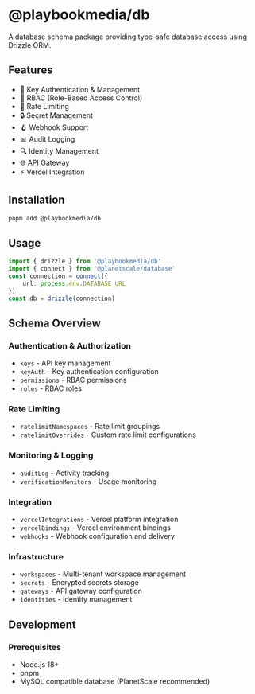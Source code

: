 # @playbookmedia/db

A database schema package providing type-safe database access using Drizzle ORM.

## Features

-   🔑 Key Authentication & Management
-   👥 RBAC (Role-Based Access Control)
-   🚦 Rate Limiting
-   🔒 Secret Management
-   🪝 Webhook Support
-   📊 Audit Logging
-   🔍 Identity Management
-   🌐 API Gateway
-   ⚡ Vercel Integration

## Installation

```bash
pnpm add @playbookmedia/db
```

## Usage

```typescript
import { drizzle } from '@playbookmedia/db'
import { connect } from '@planetscale/database'
const connection = connect({
    url: process.env.DATABASE_URL
})
const db = drizzle(connection)
```

## Schema Overview

### Authentication & Authorization

-   `keys` - API key management
-   `keyAuth` - Key authentication configuration
-   `permissions` - RBAC permissions
-   `roles` - RBAC roles

### Rate Limiting

-   `ratelimitNamespaces` - Rate limit groupings
-   `ratelimitOverrides` - Custom rate limit configurations

### Monitoring & Logging

-   `auditLog` - Activity tracking
-   `verificationMonitors` - Usage monitoring

### Integration

-   `vercelIntegrations` - Vercel platform integration
-   `vercelBindings` - Vercel environment bindings
-   `webhooks` - Webhook configuration and delivery

### Infrastructure

-   `workspaces` - Multi-tenant workspace management
-   `secrets` - Encrypted secrets storage
-   `gateways` - API gateway configuration
-   `identities` - Identity management

## Development

### Prerequisites

-   Node.js 18+
-   pnpm
-   MySQL compatible database (PlanetScale recommended)
